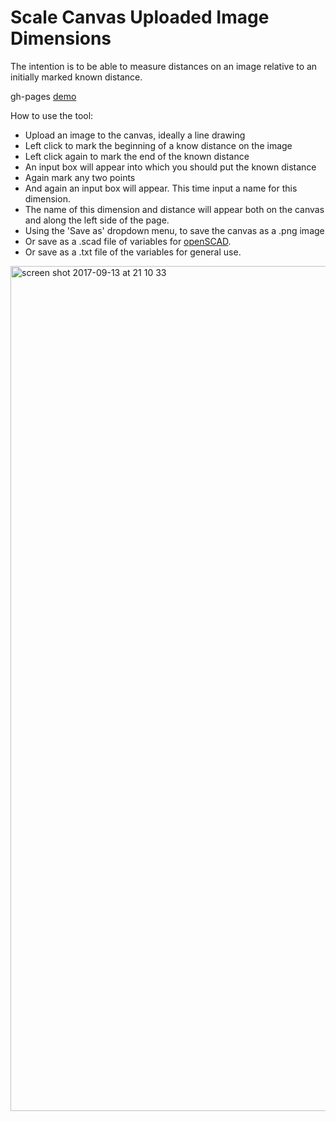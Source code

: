 # Scale Canvas Uploaded Image Dimensions

The intention is to be able to measure distances on an image relative to an initially marked known distance.

gh-pages [demo](https://shanegibney.github.io/Scale-Canvas-Upload-Image-Dimensions/)

How to use the tool:
* Upload an image to the canvas, ideally a line drawing
* Left click to mark the beginning of a know distance on the image
* Left click again to mark the end of the known distance
* An input box will appear into which you should put the known distance
* Again mark any two points
* And again an input box will appear. This time input a name for this dimension.
* The name of this dimension and distance will appear both on the canvas and along the left side of the page.
* Using the 'Save as' dropdown menu, to save the canvas as a .png image
* Or save as a .scad file of variables for [openSCAD](http://www.openscad.org/).
* Or save as a .txt file of the variables for general use.

<img width="1352" alt="screen shot 2017-09-13 at 21 10 33" src="https://user-images.githubusercontent.com/17167992/30398421-2f3baf3c-98c8-11e7-9de2-6aad78b0e726.png">
